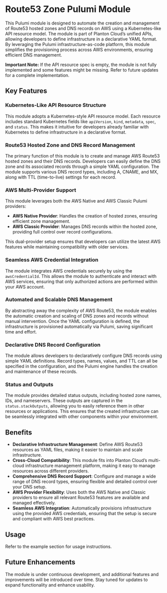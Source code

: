 # Route53 Zone Pulumi Module

This Pulumi module is designed to automate the creation and management of Route53 hosted zones and DNS records on AWS using a Kubernetes-like API resource model. The module is part of Planton Cloud’s unified APIs, allowing developers to define infrastructure in a declarative YAML format. By leveraging the Pulumi infrastructure-as-code platform, this module simplifies the provisioning process across AWS environments, ensuring efficient DNS management.

**Important Note:** If the API resource spec is empty, the module is not fully implemented and some features might be missing. Refer to future updates for a complete implementation.

## Key Features

### Kubernetes-Like API Resource Structure
This module adopts a Kubernetes-style API resource model. Each resource includes standard Kubernetes fields like `apiVersion`, `kind`, `metadata`, `spec`, and `status`. This makes it intuitive for developers already familiar with Kubernetes to define infrastructure in a declarative format. 

### Route53 Hosted Zone and DNS Record Management
The primary function of this module is to create and manage AWS Route53 hosted zones and their DNS records. Developers can easily define the DNS zone and its associated records through a simple YAML configuration. The module supports various DNS record types, including A, CNAME, and MX, along with TTL (time-to-live) settings for each record.

### AWS Multi-Provider Support
This module leverages both the AWS Native and AWS Classic Pulumi providers:
- **AWS Native Provider**: Handles the creation of hosted zones, ensuring efficient zone management.
- **AWS Classic Provider**: Manages DNS records within the hosted zone, providing full control over record configurations.

This dual-provider setup ensures that developers can utilize the latest AWS features while maintaining compatibility with older services.

### Seamless AWS Credential Integration
The module integrates AWS credentials securely by using the `awsCredentialId`. This allows the module to authenticate and interact with AWS services, ensuring that only authorized actions are performed within your AWS account.

### Automated and Scalable DNS Management
By abstracting away the complexity of AWS Route53, the module enables the automatic creation and scaling of DNS zones and records without manual intervention. Once the YAML configuration is defined, the infrastructure is provisioned automatically via Pulumi, saving significant time and effort.

### Declarative DNS Record Configuration
The module allows developers to declaratively configure DNS records using simple YAML definitions. Record types, names, values, and TTL can all be specified in the configuration, and the Pulumi engine handles the creation and maintenance of these records.

### Status and Outputs
The module provides detailed status outputs, including hosted zone names, IDs, and nameservers. These outputs are captured in the `status.stackOutputs`, allowing you to easily reference them in other resources or applications. This ensures that the created infrastructure can be seamlessly integrated with other components within your environment.

## Benefits

- **Declarative Infrastructure Management**: Define AWS Route53 resources as YAML files, making it easier to maintain and scale infrastructure.
- **Cross-Cloud Compatibility**: This module fits into Planton Cloud’s multi-cloud infrastructure management platform, making it easy to manage resources across different providers.
- **Comprehensive DNS Record Support**: Configure and manage a wide range of DNS record types, ensuring flexible and detailed control over your DNS setup.
- **AWS Provider Flexibility**: Uses both the AWS Native and Classic providers to ensure all relevant Route53 features are available and managed effectively.
- **Seamless AWS Integration**: Automatically provisions infrastructure using the provided AWS credentials, ensuring that the setup is secure and compliant with AWS best practices.

## Usage

Refer to the example section for usage instructions.

## Future Enhancements

The module is under continuous development, and additional features and improvements will be introduced over time. Stay tuned for updates to expand functionality and enhance usability.

